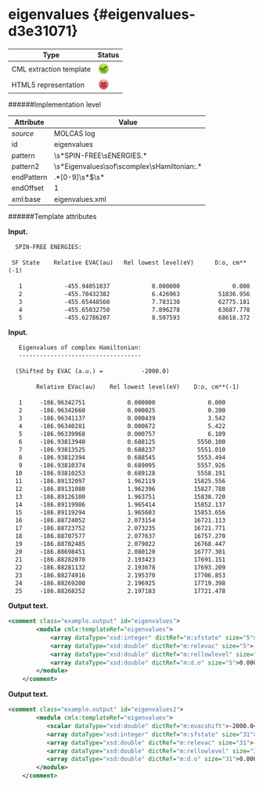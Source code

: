 # eigenvalues {#eigenvalues-d3e31071}


| Type                                                                                                                                                | Status                                                                                                                                              |
|----|----|
| CML extraction template                                                                                                                             | ![](/imgs/Total.png)                                                                                                                                |
| HTML5 representation                                                                                                                                | ![](/imgs/None.png)                                                                                                                                 |

######Implementation level

| Attribute                                                                                                                                           | Value                                                                                                                                               |
|----|----|
| *source*                                                                                                                                            | MOLCAS log                                                                                                                                          |
| id                                                                                                                                                  | eigenvalues                                                                                                                                         |
| pattern                                                                                                                                             | \\s\*SPIN-FREE\\sENERGIES.\*                                                                                                                        |
| pattern2                                                                                                                                            | \\s\*Eigenvalues\\sof\\scomplex\\sHamiltonian:.\*                                                                                                   |
| endPattern                                                                                                                                          | .\*\[0-9\]\\s\*\$\\s\*                                                                                                                              |
| endOffset                                                                                                                                           | 1                                                                                                                                                   |
| xml:base                                                                                                                                            | eigenvalues.xml                                                                                                                                     |

######Template attributes

**Input.**

      SPIN-FREE ENERGIES:
     
     SF State    Relative EVAC(au)   Rel lowest level(eV)      D:o, cm**(-1)
     
       1            -455.94051037            0.000000               0.000
       2            -455.70432382            6.426963           51836.956
       3            -455.65448560            7.783130           62775.181
       4            -455.65032750            7.896278           63687.778
       5            -455.62786207            8.507593           68618.372
     
        

**Input.**

       Eigenvalues of complex Hamiltonian:
       -----------------------------------
     
      (Shifted by EVAC (a.u.) =           -2000.0)
     
            Relative EVac(au)    Rel lowest level(eV)    D:o, cm**(-1)
     
       1     -186.96342751            0.000000               0.000
       2     -186.96342660            0.000025               0.200
       3     -186.96341137            0.000439               3.542
       4     -186.96340281            0.000672               5.422
       5     -186.96339968            0.000757               6.109
       6     -186.93813940            0.688125            5550.100
       7     -186.93813525            0.688237            5551.010
       8     -186.93812394            0.688545            5553.494
       9     -186.93810374            0.689095            5557.926
      10     -186.93810253            0.689128            5558.191
      11     -186.89132097            1.962119           15825.556
      12     -186.89131080            1.962396           15827.788
      13     -186.89126100            1.963751           15838.720
      14     -186.89119986            1.965414           15852.137
      15     -186.89119294            1.965603           15853.656
      16     -186.88724052            2.073154           16721.113
      17     -186.88723752            2.073235           16721.771
      18     -186.88707577            2.077637           16757.270
      19     -186.88702485            2.079022           16768.447
      20     -186.88698451            2.080120           16777.301
      21     -186.88282070            2.193423           17691.151
      22     -186.88281132            2.193678           17693.209
      23     -186.88274916            2.195370           17706.853
      24     -186.88269200            2.196925           17719.398
      25     -186.88268252            2.197183           17721.478

        

**Output text.**

```xml
<comment class="example.output" id="eigenvalues">
        <module cmlx:templateRef="eigenvalues">         
            <array dataType="xsd:integer" dictRef="m:sfstate" size="5">1 2 3 4 5</array>
            <array dataType="xsd:double" dictRef="m:relevac" size="5">-455.94051037 -455.70432382 -455.65448560 -455.65032750 -455.62786207</array>
            <array dataType="xsd:double" dictRef="m:rellowlevel" size="5">0.000000 6.426963 7.783130 7.896278 8.507593</array>
            <array dataType="xsd:double" dictRef="m:d.o" size="5">0.000 51836.956 62775.181 63687.778 68618.372</array>
        </module>
    </comment>
```

**Output text.**

```xml
<comment class="example.output" id="eigenvalues2">
        <module cmlx:templateRef="eigenvalues">
           <scalar dataType="xsd:double" dictRef="m:evacshift">-2000.0</scalar>
           <array dataType="xsd:integer" dictRef="m:sfstate" size="31">1 2 3 4 5 6 7 8 9 10 11 12 13 14 15 16 17 18 19 20 21 22 23 24 25 26 27 28 29 30 31</array>
           <array dataType="xsd:double" dictRef="m:relevac" size="31">-186.96338677 -186.93808439 -186.89117601 -186.88711044 -186.88289785 -186.90405956 -186.90096490 -186.89791585 -186.86063176 -186.85200887 -186.84911258 -186.84846304 -186.84702920 -186.83557419 -186.83397597 -186.83350978 -186.83283523 -186.82594686 -186.85166551 -186.84870294 -186.84714373 -186.84489728 -186.84016441 -186.81464059 -186.80625787 -186.80244784 -186.80075824 -186.79275676 -186.78860419 -186.78514470 -186.78422395</array>
           <array dataType="xsd:double" dictRef="m:rellowlevel" size="31">0.000000 0.688513 1.964955 2.075585 2.190215 1.614376 1.698585 1.781554 2.796106 3.030747 3.109559 3.127234 3.166251 3.477957 3.521447 3.534133 3.552488 3.739930 3.040090 3.120706 3.163134 3.224263 3.353051 4.047589 4.275695 4.379371 4.425347 4.643079 4.756076 4.850214 4.875268</array>
           <array dataType="xsd:double" dictRef="m:d.o" size="31">0.000 5553.230 15848.430 16740.720 17665.275 13020.818 13700.016 14369.206 22552.118 24444.624 25080.285 25222.843 25537.536 28051.619 28402.388 28504.705 28652.750 30164.574 24519.982 25170.190 25512.399 26005.438 27044.182 32646.012 34485.808 35322.011 35692.837 37448.959 38360.342 39119.613 39321.695</array>
        </module>
    </comment>
```
